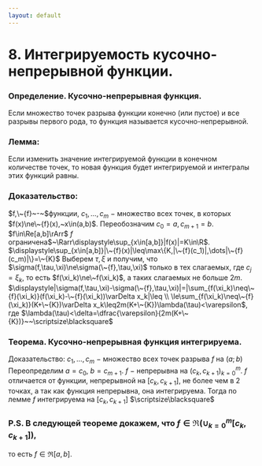 ```yaml
---
layout: default
---
```

# 8. Интегрируемость кусочно-непрерывной функции.

### Определение. Кусочно-непрерывная функция.
Если множество точек разрыва функции конечно (или пустое) и все разрывы первого рода, то функция называется кусочно-непрерывной.

### Лемма:
Если изменить значение интегрируемой функции в конечном количестве точек, то новая функция будет интегрируемой и интегралы этих функций равны.

### Доказательство:
$f,\~{f}~-~$функции, $c_1,\dots,c_m~-$ множество всех точек, в которых
$f(x)\ne\~{f}(x),~x\in(a,b)$.
Переобозначим $c_0=a,c_{m+1}=b.$
$f\in\Re[a,b]\rArr$ $f$ ограничена$~\Rarr\displaystyle\sup_{x\in[a,b]}|f(x)|=K\in\R$.
$\displaystyle\sup_{x\in[a,b]}|\~{f}(x)|\leq\max\{K,|\~{f}(c_1)|,\dots|\~{f}(c_m)|\}=\~{K}$
Выберем $\tau,\xi$ и получим, что $\sigma(f,\tau,\xi)\ne\sigma(\~{f},\tau,\xi)$ только в тех слагаемых, где $с_j=\xi_k$, то есть $f(\xi_k)\ne\~f(\xi_k)$, а таких слагаемых не больше $2m$.
$\displaystyle|\sigma(f,\tau,\xi)-\sigma(\~{f},\tau,\xi)|=|\sum_{f(\xi_k)\neq\~{f}(\xi_k)}(f(\xi_k)-\~{f}(\xi_k))\varDelta x_k|\leq
\\
\le\sum_{f(\xi_k)\neq\~{f}(\xi_k)}(K+\~{K})\varDelta x_k\leq2m(K+\~{K})\lambda(\tau)<\varepsilon$,
где $\lambda(\tau)<\delta=\dfrac{\varepsilon}{2m(K+\~{K})}~~\scriptsize\blacksquare$

### Теорема. Кусочно-непрерывная функция интегрируема.
Доказательство:
$c_1,\dots,c_m~-~$множество всех точек разрыва $f$ на $(a;b)$
Переопределим $a=c_0,~b=c_{m+1}$.
$f~-~$непрерывна на $(c_k,c_{k+1})_{k=0}^m$.
$f$ отличается от функции, непрерывной на $[c_k,c_{k+1}]$, не более чем в $2$ точках, а так как функция непрерывна, она интегрируема.
Тогда по лемме $f$ интегрируема на $[c_k,c_{k+1}]$  $\scriptsize\blacksquare$

### P.S. В следующей теореме докажем, что $\displaystyle f\in\Re(\cup_{k=0}^m[c_k,c_{k+1}])$, 
то есть $f\in\Re[a,b]$.